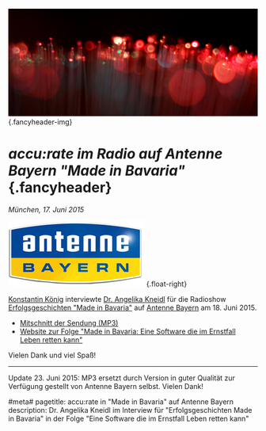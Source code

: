 ![](/img/accurate-bild-start.jpg) {.fancyheader-img}
# *accu:rate im Radio auf Antenne Bayern "Made in Bavaria"* {.fancyheader}

*München, 17. Juni 2015*

[![Antenne Bayern Logo](img/associates/antenne-bayern.png)](http://www.antenne.de/programm/aktionen/made-in-bavaria/erfolgsgeschichten-made-in-bavaria/eine-software-die-im-ernstfall-leben-retten-kann.html "Antenne Bayern / Made in Bavaria: Eine Software die im Ernstfall Leben retten kann") {.float-right}

[Konstantin König](http://www.antenne.de/programm/moderatoren-and-team/bayern-reporter/konstantin-koenig-bayernreporter.html) interviewte [Dr. Angelika Kneidl](das-team#angelika-kneidl) für die Radioshow [Erfolgsgeschichten "Made in Bavaria"](http://www.antenne.de/programm/aktionen/made-in-bavaria/erfolgsgeschichten-made-in-bavaria.html) auf [Antenne Bayern](http://www.antenne.de/) am 18. Juni 2015.

- [Mitschnitt der Sendung (MP3)](/download/radiobeitrag-accu-rate-auf-antenne-bayern.mp3)
- [Website zur Folge "Made in Bavaria: Eine Software die im Ernstfall Leben retten kann"](http://www.antenne.de/programm/aktionen/made-in-bavaria/erfolgsgeschichten-made-in-bavaria.html)

Vielen Dank und viel Spaß!

----

Update 23. Juni 2015: MP3 ersetzt durch Version in guter Qualität zur Verfügung gestellt von Antenne Bayern selbst. Vielen Dank!

#meta#
pagetitle: accu:rate in "Made in Bavaria" auf Antenne Bayern
description: Dr. Angelika Kneidl im Interview für "Erfolgsgeschichten Made in Bavaria" in der Folge "Eine Software die im Ernstfall Leben retten kann"

